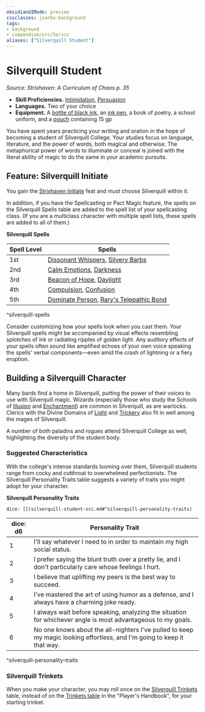 ```yaml
---
obsidianUIMode: preview
cssclasses: json5e-background
tags:
- background
- compendium/src/5e/scc
aliases: ["Silverquill Student"]
---
```

# Silverquill Student
*Source: Strixhaven: A Curriculum of Chaos p. 35*  

- **Skill Proficiencies.** [Intimidation](Mechanics/Rules/skills.md#Intimidation), [Persuasion](Mechanics/Rules/skills.md#Persuasion)  
- **Languages.** Two of your choice  
- **Equipment.** A [bottle of black ink](Mechanics/items/ink-1-ounce-bottle.md), an [ink pen](Mechanics/items/ink-pen.md), a book of poetry, a school uniform, and a [pouch](Mechanics/items/pouch.md) containing 15 gp  

You have spent years practicing your writing and oration in the hope of becoming a student of Silverquill College. Your studies focus on language, literature, and the power of words, both magical and otherwise. The metaphorical power of words to illuminate or conceal is joined with the literal ability of magic to do the same in your academic pursuits.

## Feature: Silverquill Initiate

You gain the [Strixhaven Initiate](Mechanics/feats/strixhaven-initiate-scc.md) feat and must choose Silverquill within it.

In addition, if you have the Spellcasting or Pact Magic feature, the spells on the Silverquill Spells table are added to the spell list of your spellcasting class. (If you are a multiclass character with multiple spell lists, these spells are added to all of them.)

**Silverquill Spells**

| Spell Level | Spells |
|-------------|--------|
| 1st | [Dissonant Whispers](Mechanics/spells/dissonant-whispers.md), [Silvery Barbs](Mechanics/spells/silvery-barbs-scc.md) |
| 2nd | [Calm Emotions](Mechanics/spells/calm-emotions.md), [Darkness](Mechanics/spells/darkness.md) |
| 3rd | [Beacon of Hope](Mechanics/spells/beacon-of-hope.md), [Daylight](Mechanics/spells/daylight.md) |
| 4th | [Compulsion](Mechanics/spells/compulsion.md), [Confusion](Mechanics/spells/confusion.md) |
| 5th | [Dominate Person](Mechanics/spells/dominate-person.md), [Rary's Telepathic Bond](Mechanics/spells/rarys-telepathic-bond.md) |
^silverquill-spells

Consider customizing how your spells look when you cast them. Your Silverquill spells might be accompanied by visual effects resembling splotches of ink or radiating ripples of golden light. Any auditory effects of your spells often sound like amplified echoes of your own voice speaking the spells' verbal components—even amid the crash of lightning or a fiery eruption.

## Building a Silverquill Character

Many bards find a home in Silverquill, putting the power of their voices to use with Silverquill magic. Wizards (especially those who study the Schools of [Illusion](Mechanics/classes/wizard-school-of-illusion.md) and [Enchantment](Mechanics/classes/wizard-school-of-enchantment.md)) are common in Silverquill, as are warlocks. Clerics with the Divine Domains of [Light](Mechanics/classes/cleric-light-domain.md) and [Trickery](Mechanics/classes/cleric-trickery-domain.md) also fit in well among the mages of Silverquill.

A number of both paladins and rogues attend Silverquill College as well, highlighting the diversity of the student body.

### Suggested Characteristics

With the college's intense standards looming over them, Silverquill students range from cocky and cutthroat to overwhelmed perfectionists. The Silverquill Personality Traits table suggests a variety of traits you might adopt for your character.

**Silverquill Personality Traits**

`dice: [](silverquill-student-scc.md#^silverquill-personality-traits)`

| dice: d6 | Personality Trait |
|----------|-------------------|
| 1 | I'll say whatever I need to in order to maintain my high social status. |
| 2 | I prefer saying the blunt truth over a pretty lie, and I don't particularly care whose feelings I hurt. |
| 3 | I believe that uplifting my peers is the best way to succeed. |
| 4 | I've mastered the art of using humor as a defense, and I always have a charming joke ready. |
| 5 | I always wait before speaking, analyzing the situation for whichever angle is most advantageous to my goals. |
| 6 | No one knows about the all-nighters I've pulled to keep my magic looking effortless, and I'm going to keep it that way. |
^silverquill-personality-traits

### Silverquill Trinkets

When you make your character, you may roll once on the [Silverquill Trinkets](Mechanics/items/silverquill-trinket-scc.md) table, instead of on the [Trinkets table](Mechanics/items/trinket.md) in the "Player's Handbook", for your starting trinket.